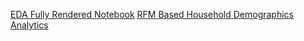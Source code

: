 [EDA Fully Rendered Notebook](https://nbviewer.org/github/aakash1404/Projects/blob/main/SQL%20Projects/Dunhumby/EDA.ipynb)
[RFM Based Household Demographics Analytics](https://github.com/aakash1404/Projects/blob/main/SQL%20Projects/Dunhumby/RFM%20Based%20Analytics.ipynb)

